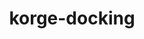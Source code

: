 ---
layout: module
title: korge-docking
link: https://github.com/korlibs/korge-ext/tree/main/korge-docking
---